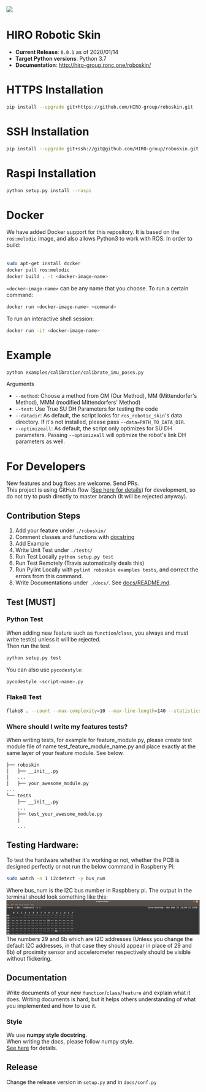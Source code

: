 ![](https://github.com/HIRO-group/roboskin/workflows/Python%20application/badge.svg)

# HIRO Robotic Skin
- **Current Release**: `0.0.1` as of 2020/01/14
- **Target Python versions**: Python 3.7
- **Documentation**: http://hiro-group.ronc.one/roboskin/

# HTTPS Installation
```sh
pip install --upgrade git+https://github.com/HIRO-group/roboskin.git
```

# SSH Installation
```sh
pip install --upgrade git+ssh://git@github.com/HIRO-group/roboskin.git
```

# Raspi Installation
```sh
python setup.py install --raspi
```

# Docker

We have added Docker support for this repository. It is based on the `ros:melodic` image, and also allows Python3 to work with ROS. In order to build:

```sh

sudo apt-get install docker
docker pull ros:melodic
docker build . -t <docker-image-name>
```

`<docker-image-name>` can be any name that you choose.
To run a certain command:

```sh
docker run <docker-image-name> <command>
```

To run an interactive shell session:

```sh
docker run -it <docker-image-name>
```

# Example
```sh
python examples/calibration/calibrate_imu_poses.py
```

Arguments
- `--method`: Choose a method from OM (Our Method), MM (Mittendorfer's Method), MMM (modified Mittendorfers' Method)
- `--test`: Use True SU DH Parameters for testing the code
- `--datadir`: As default, the script looks for `ros_robotic_skin`'s data directory. If it's not installed, please pass `--data=PATH_TO_DATA_DIR`.
- `--optimizeall`: As default, the script only optimizes for SU DH parameters. Passing `--optimizeall` will optimize the robot's link DH parameters as well.


# For Developers
New features and bug fixes are welcome. Send PRs. <br>
This project is using GitHub flow ([See here for details](https://guides.github.com/introduction/flow/)) for development, so do not try to push directly to master branch (It will be rejected anyway).


## Contribution Steps
1. Add your feature under `./roboskin/`
2. Comment classes and functions with [docstring](https://en.wikipedia.org/wiki/Docstring)
3. Add Example
4. Write Unit Test under `./tests/`
5. Run Test Locally `python setup.py test`
6. Run Test Remotely (Travis automatically deals this)
7. Run Pylint Locally with `pylint roboskin examples tests`, and correct the errors from this command.
8. Write Documentations under `./docs/`. See [docs/README.md](docs/README.md).

## Test [MUST]
### Python Test
When adding new feature such as `function`/`class`, you always and must write test(s) unless it will be rejected. <br>
Then run the test

```sh
python setup.py test
```

You can also use `pycodestyle`:

```sh
pycodestyle <script-name>.py
```

### Flake8 Test
```sh
flake8 . --count --max-complexity=10 --max-line-length=140 --statistics --exclude setup.py --ignore=E121,E123,E126,E226,E24,E704,W503,W504,E999
```

### Where should I write my features tests?
When writing tests, for example for feature_module.py, please create test module file of name test_feature_module_name.py and place exactly at the same layer of your feature module.
See below. <br>

```
├── roboskin
│   ├── __init__.py
│   ...
│   ├── your_awesome_module.py
...
└── tests
    ├── __init__.py
    ...
    ├── test_your_awesome_module.py
    │
    ...
```

## Testing Hardware:
To test the hardware whether it's working or not, whether the PCB is designed perfectly or not
run the below command in Raspberry Pi:
```sh
sudo watch -n 1 i2cdetect -y bus_num
```
Where bus_num is the I2C bus number in Raspbbery pi.
The output in the terminal should look something like this:
![](images/hardware_test.png)
The numbers 29 and 6b which are I2C addresses (Unless you change the default I2C addresses, in that case they should appear in place of 29 and 6b) of proximity sensor and accelerometer
respectively should be visible without flickering.

## Documentation
Write documents of your new `function`/`class`/`feature` and explain what it does.
Writing documents is hard, but it helps others understanding of what you implemented and how to use it.

### Style
We use **numpy style docstring**. <br>
When writing the docs, please follow numpy style. <br>
[See here](https://numpydoc.readthedocs.io/en/latest/) for details.

## Release
Change the release version in `setup.py` and in `docs/conf.py`
